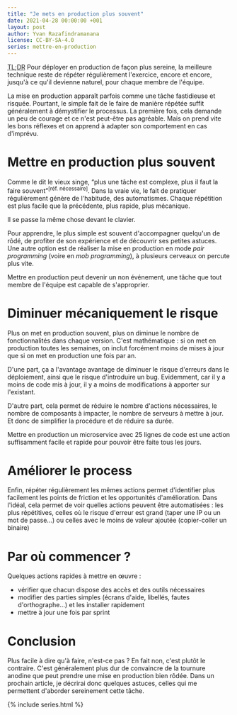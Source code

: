 ```yaml
---
title: "Je mets en production plus souvent"
date: 2021-04-28 00:00:00 +001
layout: post
author: Yvan Razafindramanana
license: CC-BY-SA-4.0
series: mettre-en-production
---
```


<acronym title="En résumé... (Too long; Didn't Read)">TL;DR</acronym> Pour déployer en production de façon plus sereine, la meilleure technique reste de répéter régulièrement l'exercice, encore et encore, jusqu'à ce qu'il devienne naturel, pour chaque membre de l'équipe. 

<!--more-->

La mise en production apparaît parfois comme une tâche fastidieuse et risquée. Pourtant, le simple fait de le faire de manière répétée suffit généralement à démystifier le processus. La première fois, cela demande un peu de courage et ce n'est peut-être pas agréable. Mais on prend vite les bons réflexes et on apprend à adapter son comportement en cas d'imprévu.

# Mettre en production plus souvent

Comme le dit le vieux singe, <q>plus une tâche est complexe, plus il faut la faire souvent</q><sup>[réf. nécessaire]</sup>. Dans la vraie vie, le fait de pratiquer régulièrement génère de l'habitude, des automatismes. Chaque répétition est plus facile que la précédente, plus rapide, plus mécanique.  

Il se passe la même chose devant le clavier.

Pour apprendre, le plus simple est souvent d'accompagner quelqu'un de rôdé, de profiter de son expérience et de découvrir ses petites astuces. Une autre option est de réaliser la mise en production en mode *pair programming* (voire en *mob programming*), à plusieurs cerveaux on percute plus vite.

Mettre en production peut devenir un non événement, une tâche que tout membre de l'équipe est capable de s'approprier.

# Diminuer mécaniquement le risque

Plus on met en production souvent, plus on diminue le nombre de fonctionnalités dans chaque version. C'est mathématique&nbsp;: si on met en production toutes les semaines, on inclut forcément moins de mises à jour que si on met en production une fois par an.

D'une part, ça a l'avantage avantage de diminuer le risque d'erreurs dans le déploiement, ainsi que le risque d'introduire un bug. Evidemment, car il y a moins de code mis à jour, il y a moins de modifications à apporter sur l'existant.

D'autre part, cela permet de réduire le nombre d'actions nécessaires, le nombre de composants à impacter, le nombre de serveurs à mettre à jour. Et donc de simplifier la procédure et de réduire sa durée.

Mettre en production un microservice avec 25 lignes de code est une action suffisamment facile et rapide pour pouvoir être faite tous les jours.

# Améliorer le process

Enfin, répéter régulièrement les mêmes actions permet d'identifier plus facilement les points de friction et les opportunités d'amélioration. Dans l'idéal, cela permet de voir quelles actions peuvent être automatisées&nbsp;: les plus répétitives, celles où le risque d'erreur est grand (taper une IP ou un mot de passe...) ou celles avec le moins de valeur ajoutée (copier-coller un binaire)

# Par où commencer ?

Quelques actions rapides à mettre en &oelig;uvre&nbsp;:
- vérifier que chacun dispose des accès et des outils nécessaires
- modifier des parties simples (écrans d'aide, libellés, fautes d'orthographe...) et les installer rapidement
- mettre à jour une fois par sprint

# Conclusion

Plus facile à dire qu'à faire, n'est-ce pas&nbsp;? En fait non, c'est plutôt le contraire. C'est généralement plus dur de convaincre de la tournure anodine que peut prendre une mise en production bien rôdée. Dans un prochain article, je décrirai donc quelques astuces, celles qui me permettent d'aborder sereinement cette tâche.

{% include series.html  %}

